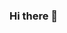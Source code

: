 ### Hi there 👋

<!--
**bagussona/bagussona** is a ✨ _special_ ✨ repository because its `README.md` (this file) appears on your GitHub profile.

Here are some ideas to get you started:

- 🔭 I’m currently working on ...
- 🌱 I’m currently learning ...
- 👯 I’m looking to collaborate on ...
- 🤔 I’m looking for help with ...
- 💬 Ask me about ...
- 📫 How to reach me: ...
- 😄 Pronouns: ...
- ⚡ Fun fact: ...
-->

<!-- GitHub Stats -- >


[![bagussona GitHub stats](https://github-readme-stats.vercel.app/api?username=bagussona)](https://github.com/anuraghazra/github-readme-stats)

<img align="center" src="https://github-readme-stats.vercel.app/api?username=bagussona&theme=tokyonight"/>
<img align="center" src="https://github-readme-stats.vercel.app/api/top-langs?username=bagussona&theme=tokyonight"/>


